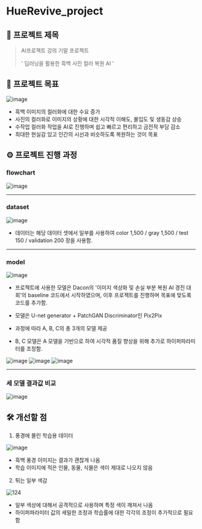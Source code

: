 # HueRevive_project


## 📌 프로젝트 제목


> AI프로젝트 강의 기말 프로젝트
> 
> ' 딥러닝을 활용한 흑백 사진 컬러 복원 AI '


## 🎯 프로젝트 목표


![image](https://github.com/user-attachments/assets/b5158a79-be21-4ba5-8b3d-b75608e1ae38)


- 흑백 이미지의 컬러화에 대한 수요 증가
- 사진의 컬러화로 이미지의 상황에 대한 시각적 이해도, 몰입도 및 생동감 상승
- 수작업 컬러화 작업을 AI로 진행하며 쉽고 빠르고 편리하고 금전적 부담 감소
- 최대한 현실감 있고 인간의 시선과 비슷하도록 복원하는 것이 목표


## ⚙️ 프로젝트 진행 과정


### flowchart
![image](https://github.com/user-attachments/assets/79d41b45-e585-468c-a711-682f438358e8)


---


### dataset
![image](https://github.com/user-attachments/assets/af0eff0c-caae-4a0f-bdaa-b213757d30b3)

- 데이터는 해당 데이터 셋에서 일부를 사용하여 color 1,500 / gray 1,500 / test 150 / validation 200 장을 사용함.


---


### model
![image](https://github.com/user-attachments/assets/f42449f4-b486-45fd-ab6d-801680140dbd)

- 프로젝트에 사용한 모델은 Dacon의 '이미지 색상화 및 손실 부분 복원 AI 경진 대회'의 baseline 코드에서 시작하였으며,
이후 프로젝트를 진행하며 목표에 맞도록 코드를 추가함.


- 모델은 U-net generator + PatchGAN Discriminator인 Pix2Pix


- 과정에 따라 A, B, C의 총 3개의 모델 제공
- B, C 모델은 A 모델을 기반으로 하여 시각적 품질 향상을 위해 추가로 하이퍼파라미터를 조정함.


![image](https://github.com/user-attachments/assets/878f1720-e8e0-40b3-b01a-55ac90bceb3e)
![image](https://github.com/user-attachments/assets/0267cf7c-a9fa-4631-b7d7-6e382b93859f)
![image](https://github.com/user-attachments/assets/6a705fd5-7c93-42a1-a2d0-7324f19a6a08)


---


### 세 모델 결과값 비교


![image](https://github.com/user-attachments/assets/e4d8051d-1c3c-4eb9-85c7-a5ac84e566d8)


## 🛠 개선할 점

1. 풍경에 몰린 학습용 데이터


![image](https://github.com/user-attachments/assets/a85dbf5e-faad-45c3-84c7-750e6145b710)


- 흑백 풍경 이미지는 결과가 괜찮게 나옴
- 학습 이미지에 적은 인물, 동물, 식물은 색이 제대로 나오지 않음


2. 튀는 일부 색감


![124](https://github.com/user-attachments/assets/64456f3d-5e84-4e02-a1fa-7fa2f459e5c3)


- 일부 색상에 대해서 공격적으로 사용하며 특정 색이 깨져서 나옴
- 하이퍼파라미터 값의 세밀한 조정과 학습률에 대한 각각의 조정이 추가적으로 필요함
